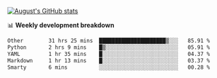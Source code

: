 
[![August's GitHub stats](https://github-readme-stats.vercel.app/api?username=zou-weidong&show_icons=true&theme=radical)](https://github.com/zou-weidong)


📊 **Weekly development breakdown**
<!--START_SECTION:waka-->

```txt
Other        31 hrs 25 mins  █████████████████████▒░░░   85.91 %
Python       2 hrs 9 mins    █▒░░░░░░░░░░░░░░░░░░░░░░░   05.91 %
YAML         1 hr 35 mins    █░░░░░░░░░░░░░░░░░░░░░░░░   04.37 %
Markdown     1 hr 13 mins    █░░░░░░░░░░░░░░░░░░░░░░░░   03.37 %
Smarty       6 mins          ░░░░░░░░░░░░░░░░░░░░░░░░░   00.28 %
```

<!--END_SECTION:waka-->
